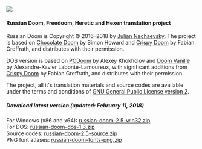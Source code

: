 ![](http://jnechaevsky.users.sourceforge.net/projects/rusdoom/files/russian_doom_git.png)

#### Russian Doom, Freedoom, Heretic and Hexen translation project 

Russian Doom is Copyright &copy; 2016&ndash;2018 by [Julian Nechaevsky](http://jnechaevsky.users.sourceforge.net/author.html). The project is based on [Chocolate Doom](https://www.chocolate-doom.org) by Simon Howard and [Crispy Doom](http://fabiangreffrath.github.io/crispy-doom) by Fabian Greffrath, and distributes with their permission. 

DOS version is based on [PCDoom](https://github.com/nukeykt/PCDoom-v2) by Alexey Khokholov and [Doom Vanille](https://github.com/AXDOOMER/doom-vanille) by Alexandre-Xavier Labonté-Lamoureux, with significant additions from [Crispy Doom](http://fabiangreffrath.github.io/crispy-doom) by Fabian Greffrath, and distributes with their permission. 

The project, all it's translation materials and source codes are available under the terms and conditions of [GNU General Public License version 2](https://github.com/JNechaevsky/russian-doom/blob/master/LICENSE.txt).

##### Download latest version (updated: February 11, 2018)

For Windows (x86 and x64): [russian-doom-2.5-win32.zip](https://sourceforge.net/projects/jnechaevsky/files/Russian%20Doom/2.5/russian-doom-2.5-win32.zip/download)<br />
For DOS: [russian-doom-dos-1.3.zip](https://sourceforge.net/projects/jnechaevsky/files/Russian%20Doom%20for%20DOS/1.3/russian-doom-dos-1.3.zip/download)<br />
Source codes: [russian-doom-2.5-source.zip](https://sourceforge.net/projects/jnechaevsky/files/Russian%20Doom/2.5/Source/russian-doom-2.5-source.zip/download)<br />
PNG font atlases: [russian-doom-fonts-png.zip](https://sourceforge.net/projects/jnechaevsky/files/PNG%20Fonts/russian-doom-fonts-png.zip/download)

